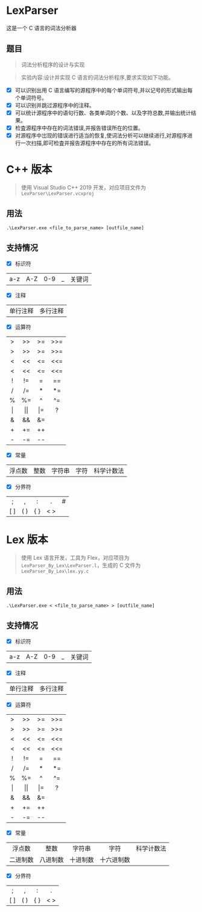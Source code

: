 # LexParser

这是一个 C 语言的词法分析器

## 题目

> 词法分析程序的设计与实现

> 实验内容:设计并实现 C 语言的词法分析程序,要求实现如下功能。

-   [x] 可以识别出用 C 语言编写的源程序中的每个单词符号,并以记号的形式输出每个单词符号。
-   [x] 可以识别并跳过源程序中的注释。
-   [x] 可以统计源程序中的语句行数、各类单词的个数、以及字符总数,并输出统计结果。
-   [x] 检査源程序中存在的词法错误,并报告错误所在的位置。
-   [x] 对源程序中岀现的错误进行适当的恢复,使词法分析可以继续进行,对源程序进行一次扫描,即可检査并报告源程序中存在的所有词法错误。

# C++ 版本

> 使用 Visual Studio C++ 2019 开发，对应项目文件为 `LexParser\LexParser.vcxproj`

## 用法

```
.\LexParser.exe <file_to_parse_name> [outfile_name]
```

## 支持情况

-   [x] 标识符

|     |     |     |     |        |
| :-: | :-: | :-: | :-: | :----: |
| a-z | A-Z | 0-9 | \_  | 关键词 |

-   [x] 注释

|          |          |
| :------: | :------: |
| 单行注释 | 多行注释 |

-   [x] 运算符

|     |      |     |     |
| :-: | :--: | :-: | :-: |
|  >  |  >>  | >=  | >>= |
|  >  |  >>  | >=  | >>= |
|  <  |  <<  | <=  | <<= |
|  <  |  <<  | <=  | <<= |
|  !  |  !=  |  =  | ==  |
|  /  |  /=  | \*  | \*= |
|  %  |  %=  |  ^  | ^=  |
| \|  | \|\| | \|= |  ?  |
|  &  |  &&  | &=  |
|  +  |  +=  | ++  |
|  -  |  -=  | --  |

-   [x] 常量

|        |      |        |      |            |
| :----: | :--: | :----: | :--: | :--------: |
| 浮点数 | 整数 | 字符串 | 字符 | 科学计数法 |

-   [x] 分界符

|     |     |     |     |     |
| :-: | :-: | :-: | :-: | :-: |
|  ;  |  ,  |  :  |  .  |  #  |
| [ ] | ( ) | { } | < > |

# Lex 版本

> 使用 Lex 语言开发，工具为 Flex，对应项目为 `LexParser_By_Lex\LexParser.l`，生成的 C 文件为 `LexParser_By_Lex\lex.yy.c`

## 用法

```
.\LexParser.exe < <file_to_parse_name> > [outfile_name]
```

## 支持情况

-   [x] 标识符

|     |     |     |     |        |
| :-: | :-: | :-: | :-: | :----: |
| a-z | A-Z | 0-9 | \_  | 关键词 |

-   [x] 注释

|          |          |
| :------: | :------: |
| 单行注释 | 多行注释 |

-   [x] 运算符

|     |      |     |     |
| :-: | :--: | :-: | :-: |
|  >  |  >>  | >=  | >>= |
|  >  |  >>  | >=  | >>= |
|  <  |  <<  | <=  | <<= |
|  <  |  <<  | <=  | <<= |
|  !  |  !=  |  =  | ==  |
|  /  |  /=  | \*  | \*= |
|  %  |  %=  |  ^  | ^=  |
| \|  | \|\| | \|= |  ?  |
|  &  |  &&  | &=  |
|  +  |  +=  | ++  |
|  -  |  -=  | --  |

-   [x] 常量

|          |          |          |            |            |
| :------: | :------: | :------: | :--------: | :--------: |
|  浮点数  |   整数   |  字符串  |    字符    | 科学计数法 |
| 二进制数 | 八进制数 | 十进制数 | 十六进制数 |            |

-   [x] 分界符

|     |     |     |     |
| :-: | :-: | :-: | :-: |
|  ;  |  ,  |  :  |  .  |
| [ ] | ( ) | { } | < > |
